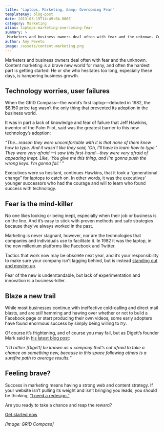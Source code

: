 ```yaml
---
title: 'Laptops, Marketing, &amp; Overcoming Fear'
templateKey: blog-post
date: 2013-03-19T14:49:04.000Z
category: Marketing
alias: laptops-marketing-overcoming-fear
summary: > 
 Marketers and business owners deal often with fear and the unknown. Content marketing is a brave new world for many, and often the hardest part is getting started. He or she who hesitates too long, especially these days, is hampering business growth.
author: Amy Peveto
image: /assets/content-marketing.png
---
```


Marketers and business owners deal often with fear and the unknown. Content marketing is a brave new world for many, and often the hardest part is getting started. He or she who hesitates too long, especially these days, is hampering business growth.

Technology worries, user failures
---------------------------------

When the GRiD Compass—the world’s first laptop—debuted in 1982, the $8,150 price tag wasn’t the only thing that prevented its adoption in the business world.

It was in part a lack of knowledge and fear of failure that Jeff Hawkins, inventor of the Palm Pilot, said was the greatest barrier to this new technology’s adoption:

_“The...reason they were uncomfortable with it is that none of them knew how to type. And it wasn't like they said, ‘Oh, I'll have to learn how to type.’ They were very afraid —I saw this first-hand—they were very afraid of appearing inept. Like, ‘You give me this thing, and I'm gonna push the wrong keys. I'm gonna fail.’ ”_

Executives were so hesitant, continues Hawkins, that it took a “generational change” for laptops to catch on. In other words, it was the executives’ younger successors who had the courage and will to learn who found success with technology.

Fear is the mind-killer
-----------------------

No one likes looking or being inept, especially when their job or business is on the line. And it’s easy to stick with proven methods and safe strategies because they’ve always worked in the past.

Marketing is never stagnant, however, nor are the technologies that companies and individuals use to facilitate it. In 1982 it was the laptop, in the new millenium platforms like Facebook and Twitter.

Tactics that work now may be obsolete next year, and it’s your responsibility to make sure your company isn’t lagging behind, but is instead [standing out and moving up](/blog/07/16/2012/standing-out-moving).

Fear of the new is understandable, but lack of experimentation and innovation is a business-killer.

Blaze a new trail
-----------------

While most businesses continue with ineffective cold-calling and direct mail blasts, and are _still_ hemming and hawing over whether or not to build a Facebook page or start producing their own videos, some early adopters have found enormous success by simply being willing to _try_.

Of course it’s frightening, and of course you may fail, but as Digett’s founder Mark said in [his latest blog post](/blog/03/05/2013/3-step-start-great-results):

_“I’d rather \[Digett\] be known as a company that’s not afraid to take a chance on something new, because in this space following others is a surefire path to average results.”_

Feeling brave?
--------------

Success in marketing means having a strong web and content strategy. If your website isn’t pulling its weight and isn’t bringing you leads, you should be thinking, [“I need a redesign.”](/we-redesign-bad-websites)

Are you ready to take a chance and reap the reward?

[Get started now](/we-redesign-bad-websites)

_\[Image: GRiD Compass\]_